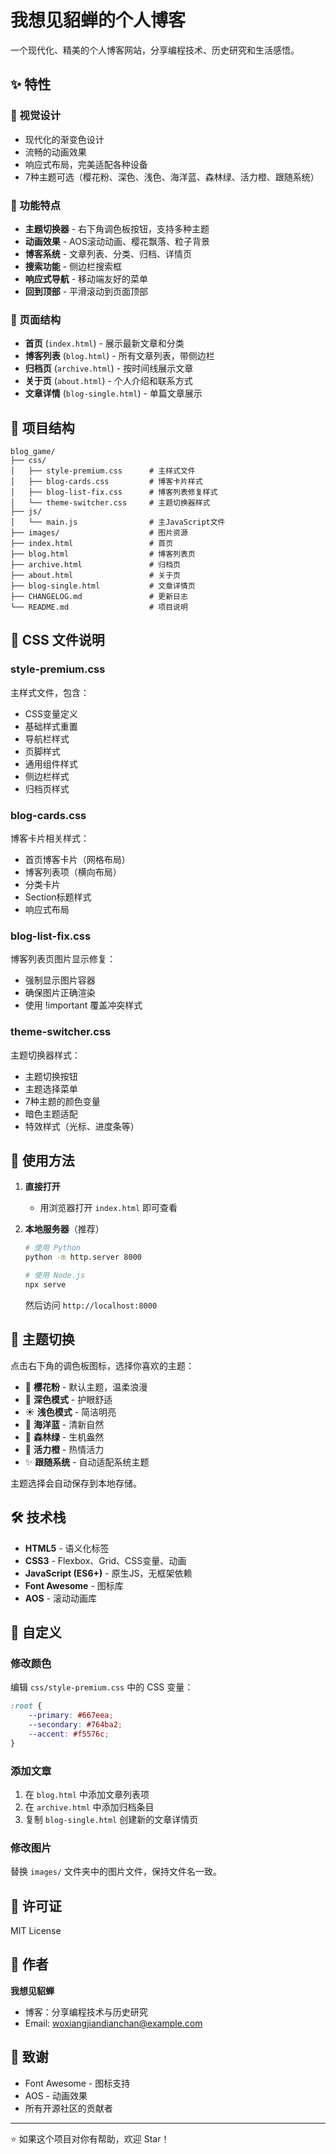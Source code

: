 # 我想见貂蝉的个人博客

一个现代化、精美的个人博客网站，分享编程技术、历史研究和生活感悟。

## ✨ 特性

### 🎨 视觉设计
- 现代化的渐变色设计
- 流畅的动画效果
- 响应式布局，完美适配各种设备
- 7种主题可选（樱花粉、深色、浅色、海洋蓝、森林绿、活力橙、跟随系统）

### 🚀 功能特点
- **主题切换器** - 右下角调色板按钮，支持多种主题
- **动画效果** - AOS滚动动画、樱花飘落、粒子背景
- **博客系统** - 文章列表、分类、归档、详情页
- **搜索功能** - 侧边栏搜索框
- **响应式导航** - 移动端友好的菜单
- **回到顶部** - 平滑滚动到页面顶部

### 📱 页面结构
- **首页** (`index.html`) - 展示最新文章和分类
- **博客列表** (`blog.html`) - 所有文章列表，带侧边栏
- **归档页** (`archive.html`) - 按时间线展示文章
- **关于页** (`about.html`) - 个人介绍和联系方式
- **文章详情** (`blog-single.html`) - 单篇文章展示

## 📁 项目结构

```
blog_game/
├── css/
│   ├── style-premium.css      # 主样式文件
│   ├── blog-cards.css         # 博客卡片样式
│   ├── blog-list-fix.css      # 博客列表修复样式
│   └── theme-switcher.css     # 主题切换器样式
├── js/
│   └── main.js                # 主JavaScript文件
├── images/                    # 图片资源
├── index.html                 # 首页
├── blog.html                  # 博客列表页
├── archive.html               # 归档页
├── about.html                 # 关于页
├── blog-single.html           # 文章详情页
├── CHANGELOG.md               # 更新日志
└── README.md                  # 项目说明

```

## 🎨 CSS 文件说明

### style-premium.css
主样式文件，包含：
- CSS变量定义
- 基础样式重置
- 导航栏样式
- 页脚样式
- 通用组件样式
- 侧边栏样式
- 归档页样式

### blog-cards.css
博客卡片相关样式：
- 首页博客卡片（网格布局）
- 博客列表项（横向布局）
- 分类卡片
- Section标题样式
- 响应式布局

### blog-list-fix.css
博客列表页图片显示修复：
- 强制显示图片容器
- 确保图片正确渲染
- 使用 !important 覆盖冲突样式

### theme-switcher.css
主题切换器样式：
- 主题切换按钮
- 主题选择菜单
- 7种主题的颜色变量
- 暗色主题适配
- 特效样式（光标、进度条等）

## 🚀 使用方法

1. **直接打开**
   - 用浏览器打开 `index.html` 即可查看

2. **本地服务器**（推荐）
   ```bash
   # 使用 Python
   python -m http.server 8000
   
   # 使用 Node.js
   npx serve
   ```
   然后访问 `http://localhost:8000`

## 🎨 主题切换

点击右下角的调色板图标，选择你喜欢的主题：
- 🌸 **樱花粉** - 默认主题，温柔浪漫
- 🌙 **深色模式** - 护眼舒适
- ☀️ **浅色模式** - 简洁明亮
- 🌊 **海洋蓝** - 清新自然
- 🌲 **森林绿** - 生机盎然
- 🍊 **活力橙** - 热情活力
- ✨ **跟随系统** - 自动适配系统主题

主题选择会自动保存到本地存储。

## 🛠️ 技术栈

- **HTML5** - 语义化标签
- **CSS3** - Flexbox、Grid、CSS变量、动画
- **JavaScript (ES6+)** - 原生JS，无框架依赖
- **Font Awesome** - 图标库
- **AOS** - 滚动动画库

## 📝 自定义

### 修改颜色
编辑 `css/style-premium.css` 中的 CSS 变量：
```css
:root {
    --primary: #667eea;
    --secondary: #764ba2;
    --accent: #f5576c;
}
```

### 添加文章
1. 在 `blog.html` 中添加文章列表项
2. 在 `archive.html` 中添加归档条目
3. 复制 `blog-single.html` 创建新的文章详情页

### 修改图片
替换 `images/` 文件夹中的图片文件，保持文件名一致。

## 📄 许可证

MIT License

## 👤 作者

**我想见貂蝉**
- 博客：分享编程技术与历史研究
- Email: woxiangjiandianchan@example.com

## 🙏 致谢

- Font Awesome - 图标支持
- AOS - 动画效果
- 所有开源社区的贡献者

---

⭐ 如果这个项目对你有帮助，欢迎 Star！
